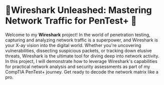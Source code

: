 # 🚨Wireshark Unleashed: Mastering Network Traffic for PenTest+ 🦈

Welcome to my **Wireshark** project! In the world of penetration testing, capturing and analyzing network traffic is a superpower, and Wireshark is your X-ay vision into the digital world. Whether you're uncovering vulnerabilities, dissecting suspicious packets, or tracking down elusive threats, Wireshark is the ultimate tool for diving deep into network activity. In this project, I will demonstrate how to leverage Wireshark's capabilities for practical network analysis and security assessments as part of my CompTIA PenTest+ journey. Get ready to decode the network matrix like a pro.

